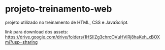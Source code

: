 # projeto-treinamento-web
projeto utilizado no treinamento de HTML, CSS e JavaScript.

link para download dos assets: https://drive.google.com/drive/folders/1HSIIZg3chrcOVuHVIRj8haKeh_xBOXmi?usp=sharing
